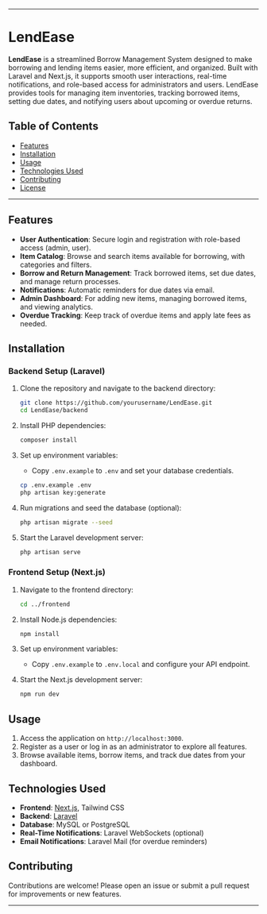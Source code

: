 
---

# LendEase

**LendEase** is a streamlined Borrow Management System designed to make borrowing and lending items easier, more efficient, and organized. Built with Laravel and Next.js, it supports smooth user interactions, real-time notifications, and role-based access for administrators and users. LendEase provides tools for managing item inventories, tracking borrowed items, setting due dates, and notifying users about upcoming or overdue returns.

## Table of Contents
- [Features](#features)
- [Installation](#installation)
- [Usage](#usage)
- [Technologies Used](#technologies-used)
- [Contributing](#contributing)
- [License](#license)

---

## Features

- **User Authentication**: Secure login and registration with role-based access (admin, user).
- **Item Catalog**: Browse and search items available for borrowing, with categories and filters.
- **Borrow and Return Management**: Track borrowed items, set due dates, and manage return processes.
- **Notifications**: Automatic reminders for due dates via email.
- **Admin Dashboard**: For adding new items, managing borrowed items, and viewing analytics.
- **Overdue Tracking**: Keep track of overdue items and apply late fees as needed.

## Installation

### Backend Setup (Laravel)
1. Clone the repository and navigate to the backend directory:
    ```bash
    git clone https://github.com/yourusername/LendEase.git
    cd LendEase/backend
    ```

2. Install PHP dependencies:
    ```bash
    composer install
    ```

3. Set up environment variables:
    - Copy `.env.example` to `.env` and set your database credentials.
    ```bash
    cp .env.example .env
    php artisan key:generate
    ```

4. Run migrations and seed the database (optional):
    ```bash
    php artisan migrate --seed
    ```

5. Start the Laravel development server:
    ```bash
    php artisan serve
    ```

### Frontend Setup (Next.js)
1. Navigate to the frontend directory:
    ```bash
    cd ../frontend
    ```

2. Install Node.js dependencies:
    ```bash
    npm install
    ```

3. Set up environment variables:
    - Copy `.env.example` to `.env.local` and configure your API endpoint.

4. Start the Next.js development server:
    ```bash
    npm run dev
    ```

## Usage
1. Access the application on `http://localhost:3000`.
2. Register as a user or log in as an administrator to explore all features.
3. Browse available items, borrow items, and track due dates from your dashboard.

## Technologies Used
- **Frontend**: [Next.js](https://nextjs.org/), Tailwind CSS
- **Backend**: [Laravel](https://laravel.com/)
- **Database**: MySQL or PostgreSQL
- **Real-Time Notifications**: Laravel WebSockets (optional)
- **Email Notifications**: Laravel Mail (for overdue reminders)

## Contributing
Contributions are welcome! Please open an issue or submit a pull request for improvements or new features.

---

